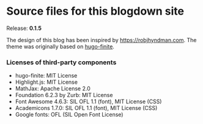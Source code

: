 Source files for this blogdown site
===================================

Release: **0.1.5**

The design of this blog has been inspired by  https://robjhyndman.com. The theme was originally based on  [hugo-finite](https://github.com/lambdafu/hugo-finite). 



### Licenses of third-party components

* hugo-finite: MIT License
* Highlight.js: MIT License
* MathJax: Apache License 2.0
* Foundation 6.2.3 by Zurb: MIT License
* Font Awesome 4.6.3: SIL OFL 1.1 (font), MIT License (CSS)
* Academicons 1.7.0: SIL OFL 1.1 (font), MIT License (CSS)
* Google fonts: OFL (SIL Open Font License)


